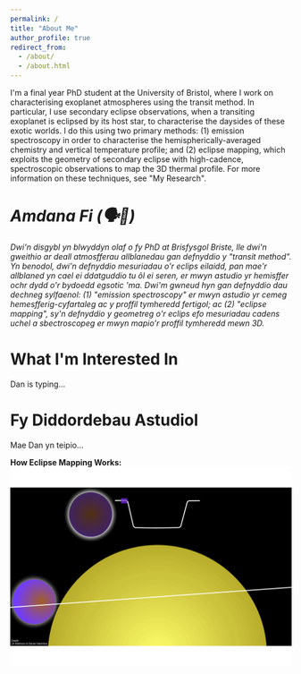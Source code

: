 ```yaml
---
permalink: /
title: "About Me"
author_profile: true
redirect_from: 
  - /about/
  - /about.html
---
```


I'm a final year PhD student at the University of Bristol, where I work on characterising exoplanet atmospheres using the transit method. In particular, I use secondary eclipse observations, when a transiting exoplanet is eclipsed by its host star, to characterise the daysides of these exotic worlds. I do this using two primary methods: (1) emission spectroscopy in order to characterise the hemispherically-averaged chemistry and vertical temperature profile; and (2) eclipse mapping, which exploits the geometry of secondary eclipse with high-cadence, spectroscopic observations to map the 3D thermal profile. For more information on these techniques, see "My Research".

_Amdana Fi (🗣️🏴󠁧󠁢󠁷󠁬󠁳󠁿)_
======
_Dwi'n disgybl yn blwyddyn olaf o fy PhD at Brisfysgol Briste, lle dwi'n gweithio ar deall atmosfferau allblanedau gan defnyddio y "transit method". Yn benodol, dwi'n defnyddio mesuriadau o'r eclips eilaidd, pan mae'r allblaned yn cael ei ddatguddio tu ôl ei seren, er mwyn astudio yr hemisffer ochr dydd o'r bydoedd egsotic 'ma. Dwi'm gwneud hyn gan defnyddio dau dechneg sylfaenol: (1) "emission spectroscopy" er mwyn astudio yr cemeg hemesfferig-cyfartaleg ac y proffil tymheredd fertigol; ac (2) "eclipse mapping", sy'n defnyddio y geometreg o'r eclips efo mesuriadau cadens uchel a sbectroscopeg er mwyn mapio'r proffil tymheredd mewn 3D._

What I'm Interested In
======
Dan is typing...

[//]: # (The primary aim of my PhD is to use eclipse mapping in order to better understand exoplanet atmospheric dynamics, particularly how they vary across the population and what are the first-order effects that govern them. To achieve these goals, I am interested in:)

[//]: # ()
[//]: # (&#40;1&#41; Expanding the number of eclipse mapping observatories.)

[//]: # (Only JWST data has proven to be of sufficient calibre to successfully apply this method to multiple targets, whilst Spitzer)

[//]: # (data could only yield results for the single most optimal target, HD 189733b. The capabilities of the upcoming Ariel mission falls between the two,)

[//]: # (and so it could potentially join JWST as a vital tool for facilitating such studies. In particular, as a dedicated exoplanet mission, it has the potential for population-level mapping studies, something which JWST, as an oversubscribed general observatory, could never feasibly facilitate.)

[//]: # (As such, I spent 3 months at ESA's European Space Research and Technology Centre)

[//]: # (&#40;ESTEC&#41;, The Netherlands, as part of the ESA Archival Research Visitor Programme. There, I used existing JWST eclipse maps with simulations and analytic methods in order)

[//]: # (to assess Ariel's future eclipse mapping abilities. The results of this work are in prep, presenting the wide-ranging mapping capabilities Ariel will possess, and strategies for facilitating the most wide-ranging mapping survey to date.)

[//]: # ()
[//]: # (&#40;2&#41; Expanding the number of eclipse mappable planets.)

[//]: # (One limitation with eclipse mapping is that we require very optimal targets to be able to do it because the signals are very difficult to measure.)

[//]: # (In particular, we tend to favour short period planets for which we can measure entire phase curves;)

[//]: # (adding in this phase data tells us a lot about the longitudinal profile of the atmosphere as the planet rotates on its orbit, so combining that information with what we get in ingress/egress gives us much better constrained maps.)

[//]: # (But of course, asking for a full phase curve on JWST isn’t easy, and is basically impossible for planets with periods longer than a day or two.)

[//]: # (So that really limits the parameter space of targets that we can eclipse map.)

[//]: # (So in JWST cycle 3, I put in an eclipse mapping proposal with a new observing strategy that is designed to give us the highest amount of information content in our maps whilst minimising the charge time on the telescope.)

[//]: # (And the motivation behind this strategy is that, essentially, all the added benefits that a phase curve provides to our eclipse maps comes from our ability to measure the location of the peak of the phase curve, which corresponds to the longitudinal location of the hotspot.)

[//]: # (So by characterising this peak, we essentially get a second, independent measurement of the longitudinal profile, which validates and anchors our constraints from ingress/egress. )

[//]: # (This not only increases our longitudinal constraints, though, which as I showed earlier is vital for characterising the atmospheric dynamics, but it also in turn helps break degeneracies with the latitudinal signals.)

[//]: # (So by extending the pre-eclipse baseline of our light curve to capture this peak, we effectively get all the benefits of measuring a full phase curve for a fraction the observing time, which really expands the parameter space of targets that we can map with JWST.)

[//]: # (But, while this solves our longitudinal problem, it doesn’t completely fix our latitudinal problem, because it can’t break degeneracies if those signals aren’t detectable in the first place. And since latitudinal signals are localised to ingress/egress, because they’re only scanned over during eclipse, this extra phase information doesn’t increase our ability to do that.)

[//]: # (But, that means that the problem actually kind of feeds into the solution, because by observing two eclipses, we get enough of a signal boost in ingress/egress to accurately recover the latitudinal signals, and precisely because they’re localised here, we only need to boost our signal in this limited region of the light curve.)

[//]: # (So this second observation doesn’t need this long pre-eclipse baseline, and so it can be much shorter.)

[//]: # (So in total, this entire observation of two eclipses totals fewer than 20 hours of science time, whereas a full phase curve strategy would have been a minimum of 80 hours, so this gives us about a 4x improvement in efficiency.)

[//]: # (And to show you how well it works, here are the posteriors that we get out of our ability to recover the hotspot location in both longitude on the left and latitude on the right using different observing strategies.)

[//]: # (So in blue is what we’d get using the extended pre-eclipse baseline, but with only one eclipse; in orange is what we’d get from two eclipses, but with standard 1:1 baseline; and in green is the combination of the two, which makes up our optimised strategy.)

[//]: # (So you can see that, exactly as we predicted, extending our pre-eclipse baseline is what really improves our longitudinal precision here, while the addition of the 2nd eclipse is what really increases our latitudinal accuracy.)

[//]: # (So overall, our optimised strategy in green is what gives you the best results all round.)

[//]: # (So by using this strategy for future proposals, we’re really opening up the parameter space to mapping longer period planets using only a fraction of the observing time.)

Fy Diddordebau Astudiol
======
Mae Dan yn teipio...

**How Eclipse Mapping Works:**
![Eclipse Mapping GIF](images/eclipse_mapping.gif)
